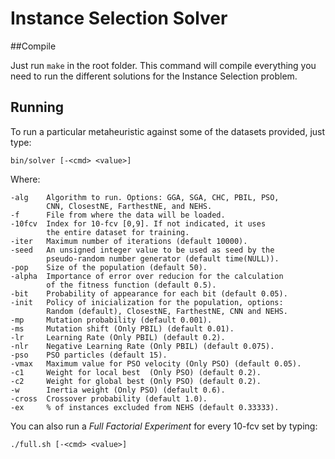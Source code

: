 Instance Selection Solver
=========================

##Compile

Just run `make` in the root folder. This command will compile everything you need to run the different solutions for the Instance Selection problem.

## Running

To run a particular metaheuristic against some of the datasets provided, just type:

	bin/solver [-<cmd> <value>]

Where:

	-alg    Algorithm to run. Options: GGA, SGA, CHC, PBIL, PSO,
			CNN, ClosestNE, FarthestNE, and NEHS.
	-f      File from where the data will be loaded.
	-10fcv  Index for 10-fcv [0,9]. If not indicated, it uses
			the entire dataset for training.
	-iter   Maximum number of iterations (default 10000).
	-seed   An unsigned integer value to be used as seed by the
			pseudo-random number generator (default time(NULL)).
	-pop    Size of the population (default 50).
	-alpha  Importance of error over reducion for the calculation
			of the fitness function (default 0.5).
	-bit    Probability of appearance for each bit (default 0.05).
	-init   Policy of inicialization for the population, options:
			Random (default), ClosestNE, FarthestNE, CNN and NEHS.
	-mp     Mutation probability (default 0.001).
	-ms     Mutation shift (Only PBIL) (default 0.01).
	-lr     Learning Rate (Only PBIL) (default 0.2).
	-nlr    Negative Learning Rate (Only PBIL) (default 0.075).
	-pso    PSO particles (default 15).
	-vmax   Maximum value for PSO velocity (Only PSO) (default 0.05).
	-c1     Weight for local best  (Only PSO) (default 0.2).
	-c2     Weight for global best (Only PSO) (default 0.2).
	-w      Inertia weight (Only PSO) (default 0.6).
	-cross  Crossover probability (default 1.0).
	-ex     % of instances excluded from NEHS (default 0.33333).

You can also run a *Full Factorial Experiment* for every 10-fcv set by typing:

	./full.sh [-<cmd> <value>]
